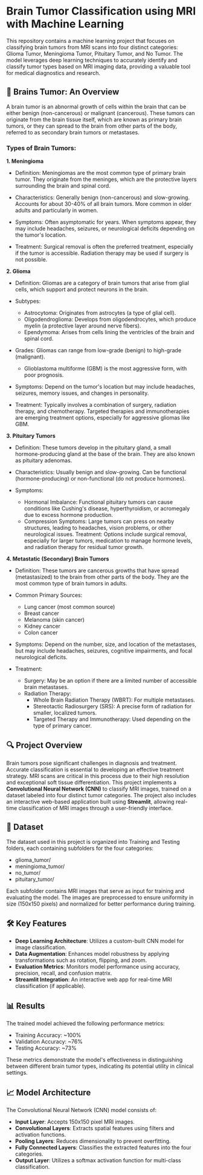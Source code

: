 # Brain Tumor Classification using MRI with Machine Learning

This repository contains a machine learning project that focuses on classifying brain tumors from MRI scans into four distinct categories: Glioma Tumor, Meningioma Tumor, Pituitary Tumor, and No Tumor. The model leverages deep learning techniques to accurately identify and classify tumor types based on MRI imaging data, providing a valuable tool for medical diagnostics and research.

## 🧠 Brains Tumor: An Overview
A brain tumor is an abnormal growth of cells within the brain that can be either benign (non-cancerous) or malignant (cancerous). These tumors can originate from the brain tissue itself, which are known as primary brain tumors, or they can spread to the brain from other parts of the body, referred to as secondary brain tumors or metastases.

### Types of Brain Tumors:

**1. Meningioma**
- Definition: Meningiomas are the most common type of primary brain tumor. They originate from the meninges, which are the protective layers surrounding the brain and spinal cord.

- Characteristics:
Generally benign (non-cancerous) and slow-growing.
Accounts for about 30-40% of all brain tumors.
More common in older adults and particularly in women.

- Symptoms: Often asymptomatic for years. When symptoms appear, they may include headaches, seizures, or neurological deficits depending on the tumor's location.

- Treatment: Surgical removal is often the preferred treatment, especially if the tumor is accessible. Radiation therapy may be used if surgery is not possible.

**2. Glioma**
- Definition: Gliomas are a category of brain tumors that arise from glial cells, which support and protect neurons in the brain.
- Subtypes:
	- Astrocytoma: Originates from astrocytes (a type of glial cell).
	- Oligodendroglioma: Develops from oligodendrocytes, which produce myelin (a protective layer around nerve fibers).
	- Ependymoma: Arises from cells lining the ventricles of the brain and spinal cord.

- Grades: Gliomas can range from low-grade (benign) to high-grade (malignant).
	- Glioblastoma multiforme (GBM) is the most aggressive form, with poor prognosis.

- Symptoms: Depend on the tumor's location but may include headaches, seizures, memory issues, and changes in personality.

- Treatment: Typically involves a combination of surgery, radiation therapy, and chemotherapy. Targeted therapies and immunotherapies are emerging treatment options, especially for aggressive gliomas like GBM.

**3. Pituitary Tumors**
- Definition: These tumors develop in the pituitary gland, a small hormone-producing gland at the base of the brain. They are also known as pituitary adenomas.

- Characteristics:
Usually benign and slow-growing.
Can be functional (hormone-producing) or non-functional (do not produce hormones).

- Symptoms:
	- Hormonal Imbalance: Functional pituitary tumors can cause conditions like Cushing's disease, hyperthyroidism, or acromegaly due to excess hormone production.
	- Compression Symptoms: Large tumors can press on nearby structures, leading to headaches, vision problems, or other neurological issues.
Treatment: Options include surgical removal, especially for larger tumors, medication to manage hormone levels, and radiation therapy for residual tumor growth.

**4. Metastatic (Secondary) Brain Tumors**
- Definition: These tumors are cancerous growths that have spread (metastasized) to the brain from other parts of the body. They are the most common type of brain tumors in adults.

- Common Primary Sources:
	- Lung cancer (most common source)
	- Breast cancer
	- Melanoma (skin cancer)
	- Kidney cancer
	- Colon cancer

- Symptoms: Depend on the number, size, and location of the metastases, but may include headaches, seizures, cognitive impairments, and focal neurological deficits.

- Treatment:
	- Surgery: May be an option if there are a limited number of accessible brain metastases.
	- Radiation Therapy:
		- Whole Brain Radiation Therapy (WBRT): For multiple metastases.
		- Stereotactic Radiosurgery (SRS): A precise form of radiation for smaller, localized tumors.
		- Targeted Therapy and Immunotherapy: Used depending on the type of primary cancer.


## 🔍 Project Overview 
Brain tumors pose significant challenges in diagnosis and treatment. Accurate classification is essential to developing an effective treatment strategy. MRI scans are critical in this process due to their high resolution and exceptional soft tissue differentiation. This project implements a **Convolutional Neural Network (CNN)** to classify MRI images, trained on a dataset labeled into four distinct tumor categories. The project also includes an interactive web-based application built using **Streamlit**, allowing real-time classification of MRI images through a user-friendly interface.

## 📁 Dataset
The dataset used in this project is organized into Training and Testing folders, each containing subfolders for the four categories:
- glioma_tumor/
- meningioma_tumor/
- no_tumor/
- pituitary_tumor/

Each subfolder contains MRI images that serve as input for training and evaluating the model. The images are preprocessed to ensure uniformity in size (150x150 pixels) and normalized for better performance during training.

## 🛠️ Key Features
- **Deep Learning Architecture**: Utilizes a custom-built CNN model for image classification.
- **Data Augmentation**: Enhances model robustness by applying transformations such as rotation, flipping, and zoom.
- **Evaluation Metrics**: Monitors model performance using accuracy, precision, recall, and confusion matrix.
- **Streamlit Integration**: An interactive web app for real-time MRI classification (if applicable).

## 📊 Results
The trained model achieved the following performance metrics:
- Training Accuracy: ~100%
- Validation Accuracy: ~76%
- Testing Accuracy: ~73%

These metrics demonstrate the model's effectiveness in distinguishing between different brain tumor types, indicating its potential utility in clinical settings.

## 📈 Model Architecture
The Convolutional Neural Network (CNN) model consists of:
- **Input Layer**: Accepts 150x150 pixel MRI images.
- **Convolutional Layers**: Extracts spatial features using filters and activation functions.
- **Pooling Layers**: Reduces dimensionality to prevent overfitting.
- **Fully Connected Layers**: Classifies the extracted features into the four categories.
- **Output Layer**: Utilizes a softmax activation function for multi-class classification.





